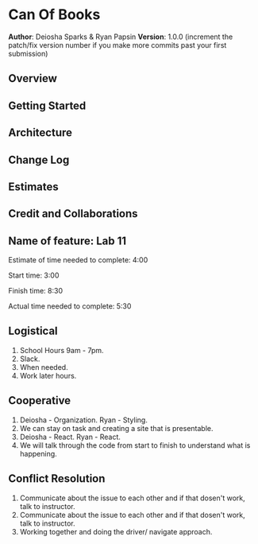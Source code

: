 # Can Of Books

**Author**: Deiosha Sparks & Ryan Papsin
**Version**: 1.0.0 (increment the patch/fix version number if you make more commits past your first submission)

## Overview
<!-- Provide a high level overview of what this application is and why you are building it, beyond the fact that it's an assignment for this class. (i.e. What's your problem domain?) -->

## Getting Started
<!-- What are the steps that a user must take in order to build this app on their own machine and get it running? -->

## Architecture
<!-- Provide a detailed description of the application design. What technologies (languages, libraries, etc) you're using, and any other relevant design information. -->

## Change Log
<!-- Use this area to document the iterative changes made to your application as each feature is successfully implemented. Use time stamps. Here's an example:

01-01-2001 4:59pm - Application now has a fully-functional express server, with a GET route for the location resource. -->

## Estimates
<!-- See below -->

## Credit and Collaborations
<!-- Give credit (and a link) to other people or resources that helped you build this application. -->

## Name of feature: Lab 11

Estimate of time needed to complete: 4:00

Start time: 3:00

Finish time: 8:30

Actual time needed to complete: 5:30

## Logistical

1. School Hours 9am - 7pm.
2. Slack.
3. When needed.
4. Work later hours.

## Cooperative

1. Deiosha - Organization. Ryan - Styling.
2. We can stay on task and creating a site that is presentable.
3. Deiosha - React. Ryan - React.
4. We will talk through the code from start to finish to understand what is happening.

## Conflict Resolution

1. Communicate about the issue to each other and if that dosen't work, talk to instructor.
2. Communicate about the issue to each other and if that dosen't work, talk to instructor.
3. Working together and doing the driver/ navigate approach.
